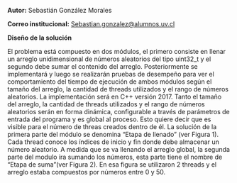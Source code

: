 **Autor:** Sebastián González Morales

**Correo institucional:** Sebastian.gonzalez@alumnos.uv.cl

**Diseño de la solución**


El problema está compuesto en dos módulos, el primero consiste en llenar un arreglo unidimensional de números aleatorios del tipo uint32_t y el segundo debe sumar el contenido del arreglo. Posteriormente se implementará y luego se realizarán pruebas de desempeño para ver el comportamiento del tiempo de ejecución de ambos módulos según el tamaño del arreglo, la cantidad de threads utilizados y el rango de números aleatorios. La implementación será en C++ versión 2017.
Tanto el tamaño del arreglo, la cantidad de threads utilizados y el rango de números aleatorios serán en forma dinámica, configurable a través de parámetros de entrada del programa y es global al proceso. Esto quiere decir que es visible para el número de threas creados dentro de él. La solución de la primera parte del módulo se denomina “Etapa de llenado” (ver Figura 1). Cada thread conoce los índices de inicio y fin donde debe almacenar un número aleatorio.
A medida que se va llenando el arreglo global, la segunda parte del modulo ira sumando los números, esta parte tiene el nombre de “Etapa de suma”(ver Figura 2). En esa figura se utilizaron 2 threads y el arreglo estaba compuestos por números entre 0 y 50.
